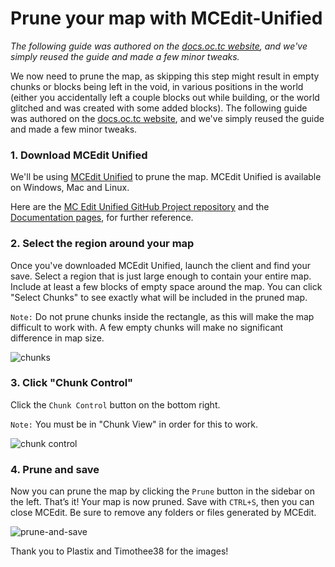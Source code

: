 # **Prune your map with MCEdit-Unified**

*The following guide was authored on the [docs.oc.tc website](http://docs.oc.tc/guides/packaging/pruning_chunks), and we've simply reused the guide and made a few minor tweaks.*

We now need to prune the map, as skipping this step might result in empty chunks or blocks being left in the void, in various positions in the world (either you accidentally left a couple blocks out while building, or the world glitched and was created with some added blocks). The following guide was authored on the [docs.oc.tc website](http://docs.oc.tc/guides/packaging/pruning_chunks), and we've simply reused the guide and made a few minor tweaks.


### **1. Download MCEdit Unified**

We'll be using [MCEdit Unified](https://www.mcedit-unified.net/) to prune the map.  MCEdit Unified is available on Windows, Mac and Linux.

Here are the [MC Edit Unified GitHub Project repository](https://github.com/Podshot/MCEdit-Unified) and the [Documentation pages](http://podshot.github.io/MCEdit-Unified/docs/index.html), for further reference.

### **2. Select the region around your map**

Once you've downloaded MCEdit Unified, launch the client and find your save.  Select a region that is just large enough to contain your entire map.  Include at least a few blocks of empty space around the map.  You can click "Select Chunks" to see exactly what will be included in the pruned map.

`Note:` Do not prune chunks inside the rectangle, as this will make the map difficult to work with. A few empty chunks will make no significant difference in map size.

![chunks](http://docs.oc.tc/img/mcedit/chunks.png)

### **3. Click "Chunk Control"**

Click the `Chunk Control` button on the bottom right.

`Note:` You must be in "Chunk View" in order for this to work.

![chunk control](http://docs.oc.tc/img/mcedit/chunk_control.png)

### **4. Prune and save**

Now you can prune the map by clicking the `Prune` button in the sidebar on the left. That’s it! Your map is now pruned. Save with `CTRL+S`, then you can close MCEdit. Be sure to remove any folders or files generated by MCEdit.

![prune-and-save](http://docs.oc.tc/img/mcedit/prune.png)

Thank you to Plastix and Timothee38 for the images!